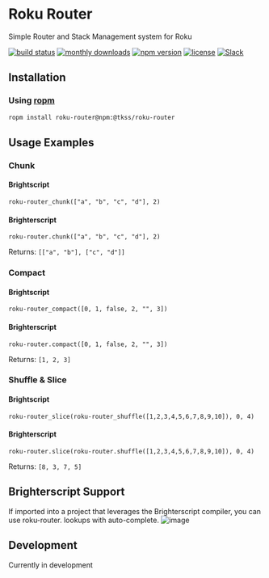 # Roku Router
Simple Router and Stack Management system for Roku


[![build status](https://img.shields.io/github/workflow/status/TKSS-Software/roku-router/build.yml?logo=github&branch=master)](https://github.com/TKSS-Software/roku-router/actions?query=branch%3Amaster+workflow%3Abuild)
[![monthly downloads](https://img.shields.io/npm/dm/@tkss/roku-router.svg?sanitize=true&logo=npm&logoColor=)](https://npmcharts.com/compare/@tkss/roku-router?minimal=true)
[![npm version](https://img.shields.io/npm/v/@tkss/roku-router.svg?logo=npm)](https://www.npmjs.com/package/@tkss/roku-router)
[![license](https://img.shields.io/github/license/TKSS-Software/roku-router.svg)](LICENSE)
[![Slack](https://img.shields.io/badge/Slack-RokuCommunity-4A154B?logo=slack)](https://join.slack.com/t/rokudevelopers/shared_invite/zt-4vw7rg6v-NH46oY7hTktpRIBM_zGvwA)




## Installation
### Using [ropm](https://www.npmjs.com/package/roku-router)
```bash
ropm install roku-router@npm:@tkss/roku-router
```

## Usage Examples
### Chunk
#### Brightscript
```brightscript
roku-router_chunk(["a", "b", "c", "d"], 2)
```
#### Brighterscript
```brighterscript
roku-router.chunk(["a", "b", "c", "d"], 2)
```
Returns: `[["a", "b"], ["c", "d"]]`


### Compact
#### Brightscript
```brightscript
roku-router_compact([0, 1, false, 2, "", 3])
```
#### Brighterscript
```brighterscript
roku-router.compact([0, 1, false, 2, "", 3])
```
Returns: `[1, 2, 3]`


### Shuffle & Slice
#### Brightscript
```brightscript
roku-router_slice(roku-router_shuffle([1,2,3,4,5,6,7,8,9,10]), 0, 4)
```

#### Brighterscript
```brighterscript
roku-router.slice(roku-router.shuffle([1,2,3,4,5,6,7,8,9,10]), 0, 4)
```
Returns: `[8, 3, 7, 5]`
## Brighterscript Support
If imported into a project that leverages the Brighterscript compiler, you can use roku-router. lookups with auto-complete.
![image](https://user-images.githubusercontent.com/2446955/110862815-30c73900-8296-11eb-8533-4ec1011d7fba.png)


## Development

Currently in development
